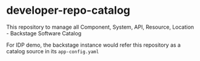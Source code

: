 # developer-repo-catalog

This repository to manage all Component, System, API, Resource, Location - Backstage Software Catalog

For IDP demo, the backstage instance would refer this repository as a catalog source in its `app-config.yaml`